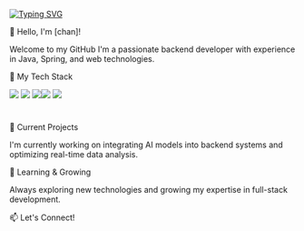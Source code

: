 



<a href="https://git.io/typing-svg"><img src="https://readme-typing-svg.demolab.com?font=Fira+Code&pause=1000&color=ACD7F7&width=435&lines=%F0%9F%91%8B+Hello%2C+I'm+%5Bchan%5D!;Welcome+to+my+GitHub" alt="Typing SVG" /></a>

👋 Hello, I'm [chan]!

Welcome to my GitHub I'm a passionate backend developer with experience in Java, Spring, and web technologies.

🚀 My Tech Stack

<img src="https://img.shields.io/badge/java-007396?style=for-the-badge&logo=OpenJDK&logoColor=white"> <img src="https://img.shields.io/badge/Spring-6DB33F?style=for-the-badge&logo=Spring&logoColor=white"> <img src="https://img.shields.io/badge/HTML5-E34F26?style=for-the-badge&logo=html5&logoColor=FFF"/><img src="https://img.shields.io/badge/CSS3-1572B6?style=for-the-badge&logo=css3&logoColor=FFF"/> <img src="https://img.shields.io/badge/thymeleaf-005F0F?style=for-the-badge&logo=css3&logoColor=FFF"/> 


 #


🔭 Current Projects

I'm currently working on integrating AI models into backend systems and optimizing real-time data analysis.

🌱 Learning & Growing

Always exploring new technologies and growing my expertise in full-stack development.

📫 Let's Connect!



